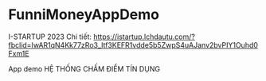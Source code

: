 # FunniMoneyAppDemo

I-STARTUP 2023 
Chi tiết: https://istartup.lchdautu.com/?fbclid=IwAR1qN4Kk77zRo3_ltf3KEFR1vdde5b5ZwpS4uAJanv2bvPIY1Ouhd0Fxm1E

App demo HỆ THỐNG CHẤM ĐIỂM TÍN DỤNG
